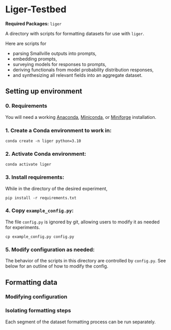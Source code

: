# Liger-Testbed

**Required Packages:** `liger`

A directory with scripts for formatting datasets for use with `liger`.

Here are scripts for
- parsing Smallville outputs into prompts,
- embedding prompts,
- surveying models for responses to prompts,
- deriving functionals from model probability distribution responses,
- and synthesizing all relevant fields into an aggregate dataset.

## Setting up environment

### 0. Requirements

You will need a working
[Anaconda](https://www.anaconda.com/download),
[Miniconda](https://docs.anaconda.com/miniconda/),
or [Miniforge](https://github.com/conda-forge/miniforge)
installation.

### 1. Create a Conda environment to work in:

```
conda create -n liger python=3.10
```

### 2. Activate Conda environment:

```
conda activate liger
```

### 3. Install requirements:

While in the directory of the desired experiment,

```
pip install -r requirements.txt
```

### 4. Copy `example_config.py`:

The file `config.py` is ignored by git,
allowing users to modify it as needed for experiments.

```
cp example_config.py config.py
```

### 5. Modify configuration as needed:

The behavior of the scripts in this directory are controlled by `config.py`.
See below for an outline of how to modify the config.

## Formatting data

### Modifying configuration

### Isolating formatting steps

Each segment of the dataset formatting process can be run separately.

